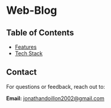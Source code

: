 # Web-Blog

## Table of Contents

- [Features](#features)
- [Tech Stack](#tech-stack)

## Contact

For questions or feedback, reach out to:

**Email:** [jonathandoillon2002@gmail.com](mailto\:jonathandoillon2002@gmail.com)